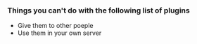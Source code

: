 ### Things you can't do with the following list of plugins
- Give them to other poeple
- Use them in your own server
